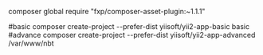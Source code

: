 composer global require "fxp/composer-asset-plugin:~1.1.1"

#basic
composer create-project --prefer-dist yiisoft/yii2-app-basic basic
#advance
composer create-project --prefer-dist yiisoft/yii2-app-advanced /var/www/nbt